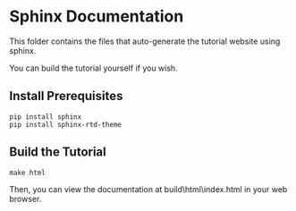 # Sphinx Documentation

This folder contains the files that auto-generate the tutorial website using sphinx.

You can build the tutorial yourself if you wish.

## Install Prerequisites

```
pip install sphinx
pip install sphinx-rtd-theme
```

## Build the Tutorial

```
make html
```

Then, you can view the documentation at build\html\index.html in your web browser.
